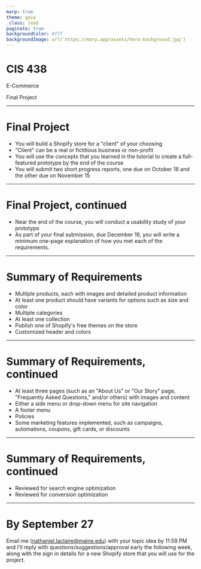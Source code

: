 ```yaml
---
marp: true
theme: gaia
_class: lead
paginate: true
backgroundColor: #fff
backgroundImage: url('https://marp.app/assets/hero-background.jpg')
---
```


# **CIS 438**

E-Commerce

Final Project

---

# Final Project

- You will build a Shopify store for a "client" of your choosing
- "Client" can be a real or fictitious business or non-profit
- You will use the concepts that you learned in the tutorial to create a full-featured prototype by the end of the course
- You will submit two short progress reports, one due on October 18 and the other due on November 15

---

# Final Project, continued

- Near the end of the course, you will conduct a usability study of your prototype
- As part of your final submission, due December 19, you will write a minimum one-page explanation of how you met each of the requirements.

---

# Summary of Requirements

- Multiple products, each with images and detailed product information
- At least one product should have variants for options such as size and color
- Multiple categories
- At least one collection
- Publish one of Shopify's free themes on the store
- Customized header and colors

---

# Summary of Requirements, continued

- At least three pages (such as an "About Us" or "Our Story" page, "Frequently Asked Questions," and/or others) with images and content
- Either a side menu or drop-down menu for site navigation
- A footer menu
- Policies
- Some marketing features implemented, such as campaigns, automations, coupons, gift cards, or discounts

---

# Summary of Requirements, continued

- Reviewed for search engine optimization
- Reviewed for conversion optimization

---

# By September 27

Email me (nathaniel.laclaire@maine.edu) with your topic idea by 11:59 PM and I'll reply with questions/suggestions/approval early the following week, along with the sign in details for a new Shopify store that you will use for the project.
